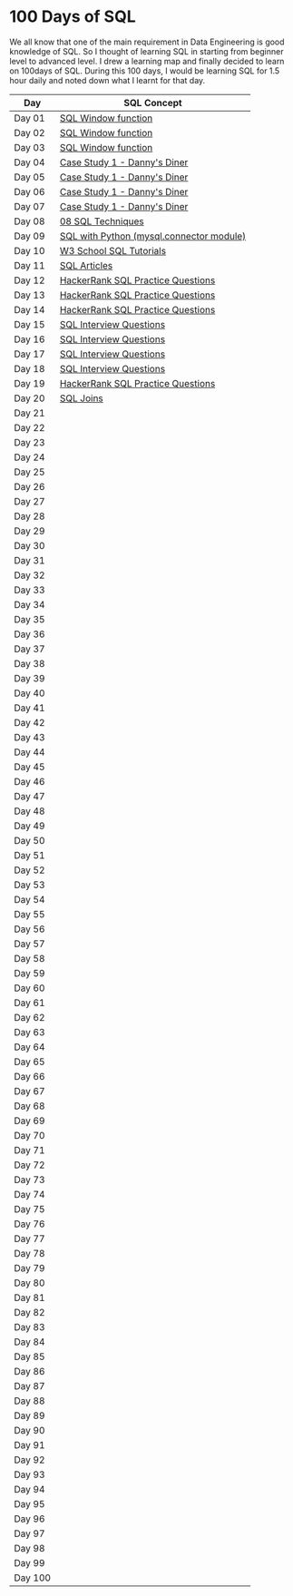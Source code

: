 # 100 Days of SQL
We all know that one of the main requirement in Data Engineering is good knowledge of SQL. So I thought of learning SQL in starting from beginner level to advanced level. I drew a learning map and finally decided to learn on 100days of SQL. During this 100 days, I would be learning SQL for 1.5 hour daily and noted down what I learnt for that day.

| Day | SQL Concept |
|---------|---------------|
| Day 01 | [SQL Window function](https://github.com/vidush5/100-Days-of-SQL/tree/main/Day_01)|
| Day 02 | [SQL Window function](https://github.com/vidush5/100-Days-of-SQL/tree/main/Day_02)|
| Day 03 | [SQL Window function](https://github.com/vidush5/100-Days-of-SQL/tree/main/Day_03)|
| Day 04 | [Case Study 1 - Danny's Diner](https://github.com/vidush5/100-Days-of-SQL/tree/main/Day_04)|
| Day 05 | [Case Study 1 - Danny's Diner](https://github.com/vidush5/100-Days-of-SQL/tree/main/Day_05)|
| Day 06 | [Case Study 1 - Danny's Diner](https://github.com/vidush5/100-Days-of-SQL/tree/main/Day_06)|
| Day 07 | [Case Study 1 - Danny's Diner](https://github.com/vidush5/100-Days-of-SQL/tree/main/Day_07)|
| Day 08 | [08 SQL Techniques](https://github.com/vidush5/100-Days-of-SQL/tree/main/Day_08)|
| Day 09 | [SQL with Python (mysql.connector module)](https://github.com/vidush5/100-Days-of-SQL/tree/main/Day_09)|
| Day 10 | [W3 School SQL Tutorials](https://github.com/vidush5/100-Days-of-SQL/tree/main/Day_10)|
| Day 11 | [SQL Articles](https://github.com/vidush5/100-Days-of-SQL/tree/main/Day_11)|
| Day 12 | [HackerRank SQL Practice Questions](https://github.com/vidush5/100-Days-of-SQL/tree/main/Day_12)|
| Day 13 | [HackerRank SQL Practice Questions](https://github.com/vidush5/100-Days-of-SQL/tree/main/Day_13)|
| Day 14 | [HackerRank SQL Practice Questions](https://github.com/vidush5/100-Days-of-SQL/tree/main/Day_11)|
| Day 15 | [SQL Interview Questions](https://github.com/vidush5/100-Days-of-SQL/tree/main/Day_15)|
| Day 16 | [SQL Interview Questions](https://github.com/vidush5/100-Days-of-SQL/tree/main/Day_16)|
| Day 17 | [SQL Interview Questions](https://github.com/vidush5/100-Days-of-SQL/tree/main/Day_17)|
| Day 18 | [SQL Interview Questions](https://github.com/vidush5/100-Days-of-SQL/tree/main/Day_18)|
| Day 19 | [HackerRank SQL Practice Questions](https://github.com/vidush5/100-Days-of-SQL/tree/main/Day_19)|
| Day 20 | [SQL Joins](https://github.com/vidush5/100-Days-of-SQL/tree/main/Day_20) |
| Day 21 | |
| Day 22 | |
| Day 23 | |
| Day 24 | |
| Day 25 | |
| Day 26 | |
| Day 27 | |
| Day 28 | |
| Day 29 | |
| Day 30 | |
| Day 31 | |
| Day 32 | |
| Day 33 | |
| Day 34 | |
| Day 35 | |
| Day 36 | |
| Day 37 | |
| Day 38 | |
| Day 39 | |
| Day 40 | |
| Day 41 | |
| Day 42 | |
| Day 43 | |
| Day 44 | |
| Day 45 | |
| Day 46 | |
| Day 47 | |
| Day 48 | |
| Day 49 | |
| Day 50 | |
| Day 51 | |
| Day 52 | |
| Day 53 | |
| Day 54 | |
| Day 55 | |
| Day 56 | |
| Day 57 | |
| Day 58 | |
| Day 59 | |
| Day 60 | |
| Day 61 | |
| Day 62 | |
| Day 63 | |
| Day 64 | |
| Day 65 | |
| Day 66 | |
| Day 67 | |
| Day 68 | |
| Day 69 | |
| Day 70 | |
| Day 71 | |
| Day 72 | |
| Day 73 | |
| Day 74 | |
| Day 75 | |
| Day 76 | |
| Day 77 | |
| Day 78 | |
| Day 79 | |
| Day 80 | |
| Day 81 | |
| Day 82 | |
| Day 83 | |
| Day 84 | |
| Day 85 | |
| Day 86 | |
| Day 87 | |
| Day 88 | |
| Day 89 | |
| Day 90 | |
| Day 91 | |
| Day 92 | |
| Day 93 | |
| Day 94 | |
| Day 95 | |
| Day 96 | |
| Day 97 | |
| Day 98 | |
| Day 99 | |
| Day 100 | |
